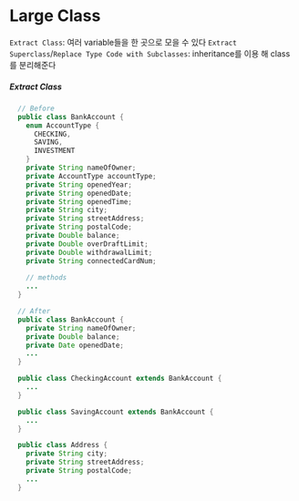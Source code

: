 # Large Class

`Extract Class`: 여러 variable들을 한 곳으로 모을 수 있다
`Extract Superclass`/`Replace Type Code with Subclasses`: inheritance를 이용 해 class를 분리해준다


##### Extract Class
```java
  // Before
  public class BankAccount {
    enum AccountType {
      CHECKING,
      SAVING,
      INVESTMENT
    }
    private String nameOfOwner;
    private AccountType accountType;
    private String openedYear;
    private String openedDate;
    private String openedTime;
    private String city;
    private String streetAddress;
    private String postalCode;
    private Double balance;
    private Double overDraftLimit;
    private Double withdrawalLimit;
    private String connectedCardNum;
    
    // methods
    ...
  } 

  // After
  public class BankAccount {
    private String nameOfOwner;
    private Double balance;
    private Date openedDate;
    ...
  }

  public class CheckingAccount extends BankAccount {
    ...
  }

  public class SavingAccount extends BankAccount {
    ...
  }

  public class Address {
    private String city;
    private String streetAddress;
    private String postalCode;
    ...
  }
```